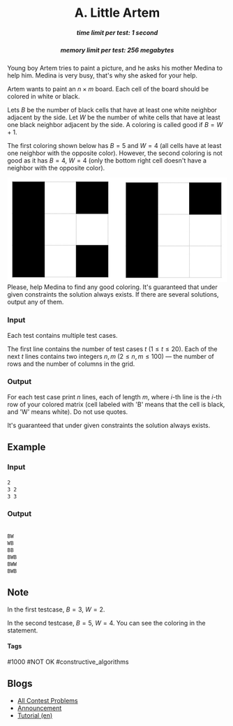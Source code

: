 <h1 style='text-align: center;'> A. Little Artem</h1>

<h5 style='text-align: center;'>time limit per test: 1 second</h5>
<h5 style='text-align: center;'>memory limit per test: 256 megabytes</h5>

Young boy Artem tries to paint a picture, and he asks his mother Medina to help him. Medina is very busy, that's why she asked for your help.

Artem wants to paint an $n \times m$ board. Each cell of the board should be colored in white or black. 

Lets $B$ be the number of black cells that have at least one white neighbor adjacent by the side. Let $W$ be the number of white cells that have at least one black neighbor adjacent by the side. A coloring is called good if $B = W + 1$. 

The first coloring shown below has $B=5$ and $W=4$ (all cells have at least one neighbor with the opposite color). However, the second coloring is not good as it has $B=4$, $W=4$ (only the bottom right cell doesn't have a neighbor with the opposite color).

 ![](images/5611f0803c61268019d39e2781107538b4c56aeb.png) Please, help Medina to find any good coloring. It's guaranteed that under given constraints the solution always exists. If there are several solutions, output any of them.

### Input

Each test contains multiple test cases. 

The first line contains the number of test cases $t$ ($1 \le t \le 20$). Each of the next $t$ lines contains two integers $n, m$ ($2 \le n,m \le 100$) — the number of rows and the number of columns in the grid.

### Output

For each test case print $n$ lines, each of length $m$, where $i$-th line is the $i$-th row of your colored matrix (cell labeled with 'B' means that the cell is black, and 'W' means white). Do not use quotes.

It's guaranteed that under given constraints the solution always exists.

## Example

### Input


```text
2
3 2
3 3
```
### Output


```text

BW
WB
BB
BWB
BWW
BWB
```
## Note

In the first testcase, $B=3$, $W=2$.

In the second testcase, $B=5$, $W=4$. You can see the coloring in the statement.



#### Tags 

#1000 #NOT OK #constructive_algorithms 

## Blogs
- [All Contest Problems](../Codeforces_Round_632_(Div._2).md)
- [Announcement](../blogs/Announcement.md)
- [Tutorial (en)](../blogs/Tutorial_(en).md)
